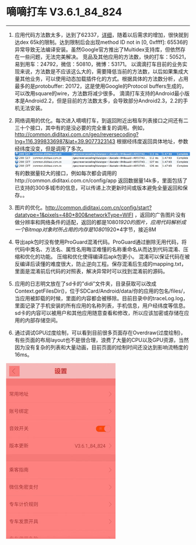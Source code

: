# 嘀嘀打车 V3.6.1_84_824
---

1. 应用代码方法数太多，达到了62337，[详细](methodCount.md)，随着以后需求的增加，很快就到达dex 65k的限制。达到限制后会出现method ID not in [0, 0xffff]: 65536的异常导致无法编译安装。虽然Google官方推出了Multidex支持库，但依然存在一些问题，无法完美解决。
竞品及其他应用的方法数，快的打车：50521，易到用车：24792，微信：50810，微博：53171。
以滴滴打车目前的业务实现来说，方法数是不应该这么大的，需要降低当前的方法数，以后如果集成大量其他业务，可以使用动态加载插件化的方式。根据具体的方法数分析，占用最多的是protobuffer: 20172，这是使用Google的Protocol buffers生成的，可以改用square的wire，方法数将减少很多。
滴滴打车支持的Android最小版本是Android2.2，但是目前的方法数太多，会导致部分Android2.3，2.2的手机无法安装。

2. 网络调用的优化。每次进入嘀嘀打车，到返回附近出租车列表接口之间还有二三十个接口，其中有的是没必要的完全重复的调用。例如，http://common.diditaxi.com.cn/geo/reversecoding?lng=116.3998336987&lat=39.9077323143 根据经纬度返回具体地址，参数经纬度没变，但是调用了多次。
![](images/97AAC679-792A-4F65-B81E-0712870CA331.png)
有的数据量较大的接口，例如每次都会调用的http://common.diditaxi.com.cn/config/app 返回数据量14k多，里面包括了已支持的300多城市的信息，可以传递上次更新时间或版本避免全量返回和保存。。

3. 图片的优化。http://common.diditaxi.com.cn/config/start?datatype=1&pixels=480*800&networkType=WIFI ，返回的广告图片没有做分辨率和网络条件的适配，返回的都是1080*1920的图片，应用代码解析成一个Bitmap对象时所占用的内存是1080*1920*4字节，接近8M


4. 导出apk包时没有使用ProGuard混淆代码。ProGuard通过删除无用代码，将代码中类名、方法名、属性名用晦涩难懂的名称重命名从而达到代码混淆、压缩和优化的功能。 压缩和优化使得编译后apk包更小。 混淆可以保证代码在被反编译后读懂的难度很大，防止逆向工程。保存混淆后生成的mapping.txt，里面是混淆前后代码的对照表，解决异常时可以找到混淆前的源码。

5. 应用的日志明文放在了sd卡的”didi”文件夹，目录获取可以改成Context.getFilesDir()，位于SDCard/Android/data/你的应用的包名/files/，当应用被卸载的时候，里面的内容都会被移除。目前目录中的traceLog.log，里面记录了手机安装的所有应用的名称列表，手机信息，用户经纬度等信息。sd卡的内容可以被用户和其他应用随意查看和修改，所以应该加密或存储在应用的内部存储空间。

6. 通过调试GPU过度绘制，可以看到目前很多页面存在Overdraw(过度绘制)，有些页面的布局layout也不是很合理，浪费了大量的CPU以及GPU资源，当然因为没有复杂的列表和大量动画，目前页面的绘制时间还没达到影响流畅度的16ms。


 ![](images/S50322-142825.jpg)
